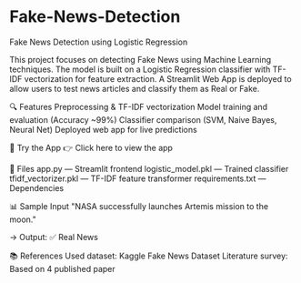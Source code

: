 # Fake-News-Detection

Fake News Detection using Logistic Regression


This project focuses on detecting Fake News using Machine Learning techniques. The model is built on a Logistic Regression classifier with TF-IDF vectorization for feature extraction. 
A Streamlit Web App is deployed to allow users to test news articles and classify them as Real or Fake.


🔍 Features
Preprocessing & TF-IDF vectorization
Model training and evaluation (Accuracy ~99%)
Classifier comparison (SVM, Naive Bayes, Neural Net)
Deployed web app for live predictions


🚀 Try the App
👉 Click here to view the app


📁 Files
app.py — Streamlit frontend
logistic_model.pkl — Trained classifier
tfidf_vectorizer.pkl — TF-IDF feature transformer
requirements.txt — Dependencies


📊 Sample Input
"NASA successfully launches Artemis mission to the moon."

→ Output: ✅ Real News


📚 References
Used dataset: Kaggle Fake News Dataset
Literature survey: Based on 4 published paper
